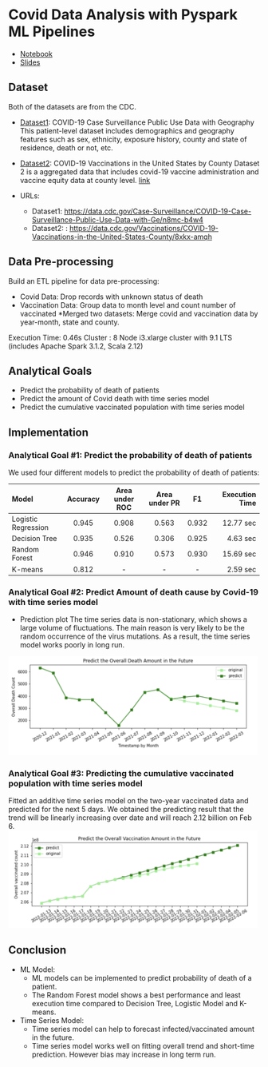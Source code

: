 # Covid Data Analysis with Pyspark ML Pipelines
* [Notebook](https://github.com/youngzyx/covid_predict/blob/main/covid_data_analysis.ipynb)
* [Slides](https://github.com/youngzyx/covid_predict/blob/main/covid_data_analysis.pdf)

## Dataset
Both of the datasets are from the CDC. 
* [Dataset1](https://data.cdc.gov/Case-Surveillance/COVID-19-Case-Surveillance-Public-Use-Data-with-Ge/n8mc-b4w4): COVID-19 Case Surveillance Public Use Data with Geography
This patient-level dataset includes demographics and geography features such as sex, ethnicity, exposure history, county and state of residence, death or not, etc. 

* [Dataset2](https://data.cdc.gov/Vaccinations/COVID-19-Vaccinations-in-the-United-States-County/8xkx-amqh): COVID-19 Vaccinations in the United States by County
Dataset 2 is a aggregated data that includes covid-19 vaccine administration and vaccine equity data at county level.
 <a href="https://data.cdc.gov/Case-Surveillance/COVID-19-Case-Surveillance-Public-Use-Data-with-Ge/n8mc-b4w4">link</a>
* URLs: 
    * Dataset1: https://data.cdc.gov/Case-Surveillance/COVID-19-Case-Surveillance-Public-Use-Data-with-Ge/n8mc-b4w4
    * Dataset2: : https://data.cdc.gov/Vaccinations/COVID-19-Vaccinations-in-the-United-States-County/8xkx-amqh

## Data Pre-processing
Build an ETL pipeline for data pre-processing:
* Covid Data: Drop records with unknown status of death
* Vaccination Data: Group data to month level and count number of vaccinated
*Merged two datasets: Merge covid and vaccination data by year-month, state and county.

Execution Time: 0.46s
Cluster : 8 Node i3.xlarge cluster with 9.1 LTS (includes Apache Spark 3.1.2, Scala 2.12)

## Analytical Goals
* Predict the probability of death of patients
* Predict the amount of Covid death with time series model
* Predict the cumulative vaccinated population with time series model

## Implementation
### Analytical Goal #1: Predict the probability of death of patients
We used four different models to predict the probability of death of patients:

| Model | Accuracy | Area under ROC | Area under PR | F1 | Execution Time |
| :---- | :-----:  | :-----------:  | :----------:  | :---:  | --------:  |
| Logistic Regression| 0.945 | 0.908 | 0.563 | 0.932 | 12.77 sec |
| Decision Tree | 0.935 | 0.526 | 0.306 | 0.925 | 4.63 sec | 
| Random Forest | 0.946 | 0.910 | 0.573 | 0.930 | 15.69 sec | 
| K-means | 0.812|  - | - | - | 2.59 sec|

### Analytical Goal #2: Predict Amount of death cause by Covid-19 with time series model
* Prediction plot
The time series data is non-stationary, which shows a large volume of fluctuations. The main reason is very likely to be the random occurrence of the virus mutations. As a result, the time series model works poorly in long run. 

<img src="/images/ts1.png" alt="drawing" width="500"/>


### Analytical Goal #3: Predicting the cumulative vaccinated population with time series model 
Fitted an additive time series model on the two-year vaccinated data and predicted for the next 5 days. We obtained the predicting result that the trend will be linearly increasing over date and will reach 2.12 billion on Feb 6.
<img src="/images/ts2.png" alt="drawing" width="500"/>

## Conclusion
* ML Model:
   * ML models can be implemented to predict probability of death of a patient.
   * The Random Forest model shows a best performance and least execution time compared to Decision Tree, Logistic Model and K-means. 
* Time Series Model:
   * Time series model can help to forecast infected/vaccinated amount in the future.
   * Time series model works well on fitting overall trend and short-time prediction. However bias may increase in long term run.



